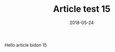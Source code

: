 ﻿---
layout: post
title: Article test 15
date: 2018-05-24
categories: []
tags: []
---

Hello article bidon 15

